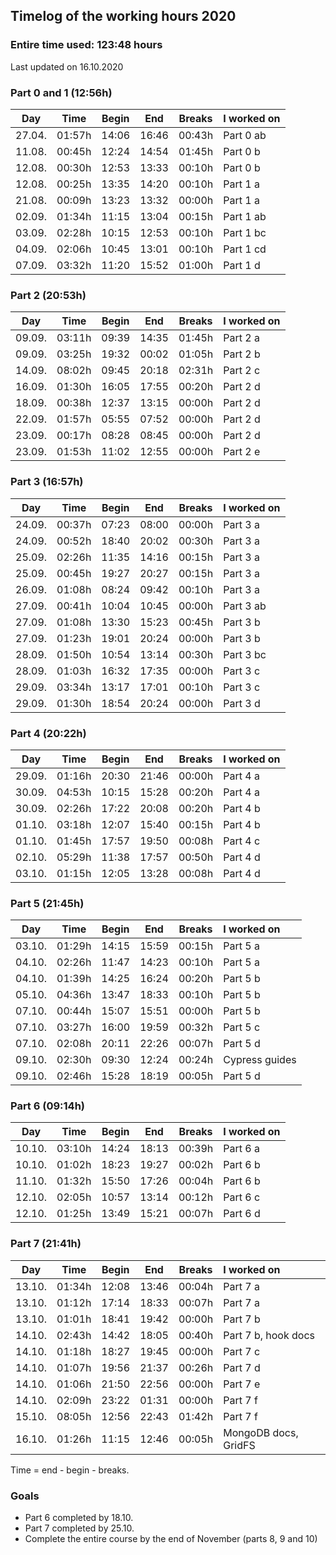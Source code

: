 ## Timelog of the working hours 2020

### Entire time used: **123:48** hours

Last updated on 16.10.2020

### Part 0 and 1 (12:56h)

Day    | Time   | Begin   | End     | Breaks | I worked on
:-----:|:------:|:-------:|:-------:|:------:|:------
27.04. | 01:57h | 14:06   | 16:46   | 00:43h | Part 0 ab
11.08. | 00:45h | 12:24   | 14:54   | 01:45h | Part 0 b
12.08. | 00:30h | 12:53   | 13:33   | 00:10h | Part 0 b
12.08. | 00:25h | 13:35   | 14:20   | 00:10h | Part 1 a
21.08. | 00:09h | 13:23   | 13:32   | 00:00h | Part 1 a
02.09. | 01:34h | 11:15   | 13:04   | 00:15h | Part 1 ab
03.09. | 02:28h | 10:15   | 12:53   | 00:10h | Part 1 bc
04.09. | 02:06h | 10:45   | 13:01   | 00:10h | Part 1 cd
07.09. | 03:32h | 11:20   | 15:52   | 01:00h | Part 1 d

### Part 2 (20:53h)

Day    | Time   | Begin   | End     | Breaks | I worked on
:-----:|:------:|:-------:|:-------:|:------:|:------
09.09. | 03:11h | 09:39   | 14:35   | 01:45h | Part 2 a
09.09. | 03:25h | 19:32   | 00:02   | 01:05h | Part 2 b
14.09. | 08:02h | 09:45   | 20:18   | 02:31h | Part 2 c
16.09. | 01:30h | 16:05   | 17:55   | 00:20h | Part 2 d
18.09. | 00:38h | 12:37   | 13:15   | 00:00h | Part 2 d
22.09. | 01:57h | 05:55   | 07:52   | 00:00h | Part 2 d
23.09. | 00:17h | 08:28   | 08:45   | 00:00h | Part 2 d
23.09. | 01:53h | 11:02   | 12:55   | 00:00h | Part 2 e

### Part 3 (16:57h)

Day    | Time   | Begin   | End     | Breaks | I worked on
:-----:|:------:|:-------:|:-------:|:------:|:------
24.09. | 00:37h | 07:23   | 08:00   | 00:00h | Part 3 a
24.09. | 00:52h | 18:40   | 20:02   | 00:30h | Part 3 a
25.09. | 02:26h | 11:35   | 14:16   | 00:15h | Part 3 a
25.09. | 00:45h | 19:27   | 20:27   | 00:15h | Part 3 a
26.09. | 01:08h | 08:24   | 09:42   | 00:10h | Part 3 a
27.09. | 00:41h | 10:04   | 10:45   | 00:00h | Part 3 ab
27.09. | 01:08h | 13:30   | 15:23   | 00:45h | Part 3 b
27.09. | 01:23h | 19:01   | 20:24   | 00:00h | Part 3 b
28.09. | 01:50h | 10:54   | 13:14   | 00:30h | Part 3 bc
28.09. | 01:03h | 16:32   | 17:35   | 00:00h | Part 3 c
29.09. | 03:34h | 13:17   | 17:01   | 00:10h | Part 3 c
29.09. | 01:30h | 18:54   | 20:24   | 00:00h | Part 3 d

### Part 4 (20:22h)

Day    | Time   | Begin   | End     | Breaks | I worked on
:-----:|:------:|:-------:|:-------:|:------:|:------
29.09. | 01:16h | 20:30   | 21:46   | 00:00h | Part 4 a
30.09. | 04:53h | 10:15   | 15:28   | 00:20h | Part 4 a
30.09. | 02:26h | 17:22   | 20:08   | 00:20h | Part 4 b
01.10. | 03:18h | 12:07   | 15:40   | 00:15h | Part 4 b
01.10. | 01:45h | 17:57   | 19:50   | 00:08h | Part 4 c
02.10. | 05:29h | 11:38   | 17:57   | 00:50h | Part 4 d
03.10. | 01:15h | 12:05   | 13:28   | 00:08h | Part 4 d

### Part 5 (21:45h)

Day    | Time   | Begin   | End     | Breaks | I worked on
:-----:|:------:|:-------:|:-------:|:------:|:------
03.10. | 01:29h | 14:15   | 15:59   | 00:15h | Part 5 a
04.10. | 02:26h | 11:47   | 14:23   | 00:10h | Part 5 a
04.10. | 01:39h | 14:25   | 16:24   | 00:20h | Part 5 b
05.10. | 04:36h | 13:47   | 18:33   | 00:10h | Part 5 b
07.10. | 00:44h | 15:07   | 15:51   | 00:00h | Part 5 b
07.10. | 03:27h | 16:00   | 19:59   | 00:32h | Part 5 c
07.10. | 02:08h | 20:11   | 22:26   | 00:07h | Part 5 d
09.10. | 02:30h | 09:30   | 12:24   | 00:24h | Cypress guides
09.10. | 02:46h | 15:28   | 18:19   | 00:05h | Part 5 d

### Part 6 (09:14h)

Day    | Time   | Begin   | End     | Breaks | I worked on
:-----:|:------:|:-------:|:-------:|:------:|:------
10.10. | 03:10h | 14:24   | 18:13   | 00:39h | Part 6 a
10.10. | 01:02h | 18:23   | 19:27   | 00:02h | Part 6 b
11.10. | 01:32h | 15:50   | 17:26   | 00:04h | Part 6 b
12.10. | 02:05h | 10:57   | 13:14   | 00:12h | Part 6 c
12.10. | 01:25h | 13:49   | 15:21   | 00:07h | Part 6 d

### Part 7 (21:41h)

Day    | Time   | Begin   | End     | Breaks | I worked on
:-----:|:------:|:-------:|:-------:|:------:|:------
13.10. | 01:34h | 12:08   | 13:46   | 00:04h | Part 7 a
13.10. | 01:12h | 17:14   | 18:33   | 00:07h | Part 7 a
13.10. | 01:01h | 18:41   | 19:42   | 00:00h | Part 7 b
14.10. | 02:43h | 14:42   | 18:05   | 00:40h | Part 7 b, hook docs
14.10. | 01:18h | 18:27   | 19:45   | 00:00h | Part 7 c
14.10. | 01:07h | 19:56   | 21:37   | 00:26h | Part 7 d
14.10. | 01:06h | 21:50   | 22:56   | 00:00h | Part 7 e
14.10. | 02:09h | 23:22   | 01:31   | 00:00h | Part 7 f 
15.10. | 08:05h | 12:56   | 22:43   | 01:42h | Part 7 f
16.10. | 01:26h | 11:15   | 12:46   | 00:05h | MongoDB docs, GridFS

<!--
.10. | 00:00h | :   | 00:00   | 00:00h | Part 
-->

Time = end - begin - breaks.

### Goals
- Part 6 completed by 18.10.
- Part 7 completed by 25.10.
- Complete the entire course by the end of November (parts 8, 9 and 10)